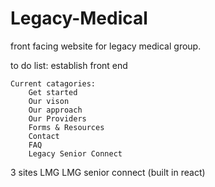 # Legacy-Medical
front facing website for legacy medical group.

to do list:
    establish front end

    Current catagories:
        Get started
        Our vison
        Our approach
        Our Providers
        Forms & Resources
        Contact
        FAQ
        Legacy Senior Connect
    
3 sites
    LMG
    LMG senior connect (built in react)
    
